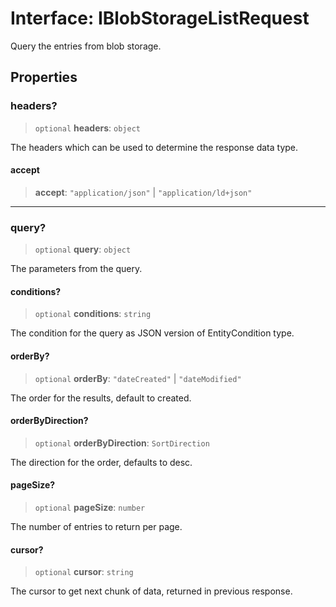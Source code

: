 # Interface: IBlobStorageListRequest

Query the entries from blob storage.

## Properties

### headers?

> `optional` **headers**: `object`

The headers which can be used to determine the response data type.

#### accept

> **accept**: `"application/json"` \| `"application/ld+json"`

***

### query?

> `optional` **query**: `object`

The parameters from the query.

#### conditions?

> `optional` **conditions**: `string`

The condition for the query as JSON version of EntityCondition type.

#### orderBy?

> `optional` **orderBy**: `"dateCreated"` \| `"dateModified"`

The order for the results, default to created.

#### orderByDirection?

> `optional` **orderByDirection**: `SortDirection`

The direction for the order, defaults to desc.

#### pageSize?

> `optional` **pageSize**: `number`

The number of entries to return per page.

#### cursor?

> `optional` **cursor**: `string`

The cursor to get next chunk of data, returned in previous response.
